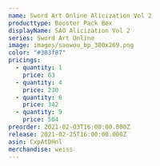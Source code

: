 ```yaml
---
name: Sword Art Online Alicization Vol 2
producttype: Booster Pack Box
displayName: SAO Alicization Vol 2
series: Sword Art Online
image: images/saowou_bp_300x269.png
color: "#383f87"
pricings:
  - quantity: 1
    price: 63
  - quantity: 4
    price: 230
  - quantity: 6
    price: 342
  - quantity: 9
    price: 504
preorder: 2021-02-03T16:00:00.000Z
release: 2021-02-25T16:00:00.000Z
asin: CxpAtDHnl
merchandise: weiss
---
```

